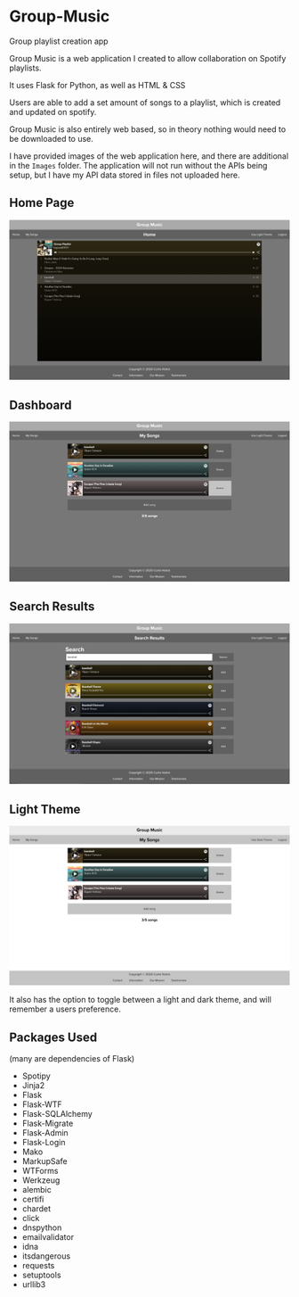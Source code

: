 # Group-Music
Group playlist creation app

Group Music is a web application I created to allow collaboration on Spotify playlists. 

It uses Flask for Python, as well as HTML & CSS

Users are able to add a set amount of songs to a playlist, which is created and updated on spotify.

Group Music is also entirely web based, so in theory nothing would need to be downloaded to use.

I have provided images of the web application here, and there are additional in the `Images` folder. The application will not run without the APIs being setup, but I have my API data stored in files not uploaded here. 

## Home Page
![](Images/darkHomepage.png)

## Dashboard
![](Images/darkDashboard.png)

## Search Results
![](Images/darkSearchResults.png)

## Light Theme
![](Images/lightDashboard.png)

It also has the option to toggle between a light and dark theme, and will remember a users preference. 

## Packages Used
(many are dependencies of Flask)
- Spotipy
- Jinja2
- Flask
- Flask-WTF
- Flask-SQLAlchemy
- Flask-Migrate
- Flask-Admin
- Flask-Login
- Mako
- MarkupSafe
- WTForms
- Werkzeug
- alembic
- certifi
- chardet
- click
- dnspython
- emailvalidator
- idna
- itsdangerous
- requests
- setuptools
- urllib3

